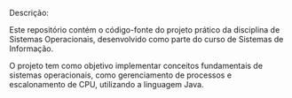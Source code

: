 Descrição:
 
Este repositório contém o código-fonte do projeto prático da disciplina de Sistemas Operacionais, desenvolvido como parte do curso de Sistemas de Informação.

O projeto tem como objetivo implementar conceitos fundamentais de sistemas operacionais, como gerenciamento de processos e escalonamento de CPU, utilizando a linguagem Java.
